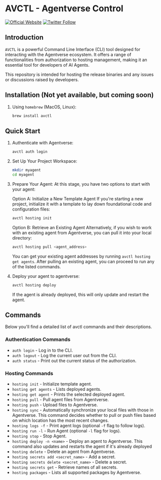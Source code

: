 # AVCTL - Agentverse Control
[![Official Website](https://img.shields.io/badge/Official%20Website-fetch.ai-blue?style=flat&logo=world&logoColor=white)](https://fetch.ai) [![Twitter Follow](https://img.shields.io/twitter/follow/fetch_ai?style=social)](https://twitter.com/fetch_ai)

## Introduction
`AVCTL` is a powerful Command Line Interface (CLI) tool designed for interacting with the Agentverse ecosystem. It offers a range of functionalities from authorization to hosting management, making it an essential tool for developers of AI Agents.

This repository is intended for hosting the release binaries and any issues or discussions raised by developers.

## Installation (Not yet available, but coming soon)

1. Using `homebrew` (MacOS, Linux):
   ```bash
   brew install avctl

## Quick Start

1. Authenticate with Agentverse:
    ```bash
    avctl auth login

2. Set Up Your Project Workspace:
    ```bash
    mkdir myagent
    cd myagent
3. Prepare Your Agent:
    At this stage, you have two options to start with your agent:

    Option A: Initialize a New Template Agent
    If you're starting a new project, initialize it with a template to lay down foundational code and configuration files:
    ```bash
    avctl hosting init
    ```
    Option B: Retrieve an Existing Agent
    Alternatively, if you wish to work with an existing agent from Agentverse, you can pull it into your local directory:
    ```bash
    avctl hosting pull <agent_address>
    ```
    You can get your existing agent addresses by running `avctl hosting get agents`.
    After pulling an existing agent, you can proceed to run any of the listed commands.
4. Deploy your agent to agentverse:
    ```bash
    avctl hosting deploy
    ```
    If the agent is already deployed, this will only update and restart the agent.

## Commands

Below you'll find a detailed list of avctl commands and their descriptions.

### Authentication Commands

- `auth login` - Log in to the CLI.
- `auth logout` - Log the current user out from the CLI.
- `auth status` - Print out the current status of the authorization.

### Hosting Commands

- `hosting init` - Initialize template agent.
- `hosting get agents` - Lists deployed agents.
- `hosting get agent` - Prints the selected deployed agent.
- `hosting pull` - Pull agent files from Agentverse.
- `hosting push` - Upload files to Agentverse.
- `hosting sync` - Automatically synchronize your local files with those in Agentverse. This command decides whether to pull or push files based on which location has the most recent changes.
- `hosting logs -f` - Print agent logs (optional `-f` flag to follow logs).
- `hosting run -l` - Run Agent (optional `-l` flag for logs).
- `hosting stop` - Stop Agent.
- `hosting deploy -n <name>` - Deploy an agent to Agentverse. This command also updates and restarts the agent if it's already deployed
- `hosting delete` - Delete an agent from Agentverse.
- `hosting secrets add <secret_name>` - Add a secret.
- `hosting secrets delete <secret_name>` - Delete a secret.
- `hosting secrets get` - Retrieve names of all secrets.
- `hosting packages` - Lists all supported packages by Agentverse.

